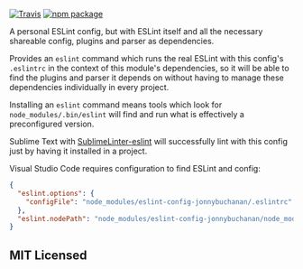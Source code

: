 [![Travis][build-badge]][build]
[![npm package][npm-badge]][npm]

A personal ESLint config, but with ESLint itself and all the necessary shareable config, plugins and parser as dependencies.

Provides an `eslint` command which runs the real ESLint with this config's `.eslintrc` in the context of this module's dependencies, so it will be able to find the plugins and parser it depends on without having to manage these dependencies individually in every project.

Installing an `eslint` command means tools which look for `node_modules/.bin/eslint` will find and run what is effectively a preconfigured version.

Sublime Text with [SublimeLinter-eslint](https://github.com/roadhump/SublimeLinter-eslint) will successfully lint with this config just by having it installed in a project.

Visual Studio Code requires configuration to find ESLint and config:

```json
{
  "eslint.options": {
    "configFile": "node_modules/eslint-config-jonnybuchanan/.eslintrc"
  },
  "eslint.nodePath": "node_modules/eslint-config-jonnybuchanan/node_modules",
}
```

## MIT Licensed

[build-badge]: https://img.shields.io/travis/insin/eslint-config-jonnybuchanan/master.png?style=flat-square
[build]: https://travis-ci.org/insin/eslint-config-jonnybuchanan

[npm-badge]: https://img.shields.io/npm/v/eslint-config-jonnybuchanan.png?style=flat-square
[npm]: https://www.npmjs.org/package/eslint-config-jonnybuchanan

